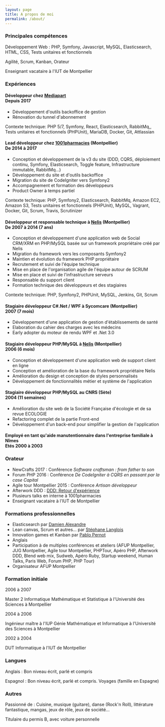 ```yaml
---
layout: page
title: A propos de moi
permalink: /about/
---
```


<section id="about-me">
    <h3>Principales comp&eacute;tences</h3>
    <p>D&eacute;veloppement Web : PHP, Symfony, Javascript, MySQL, Elasticsearch, HTML, CSS, Tests unitaires et fonctionnels</p>
    <p>Agilit&eacute;, Scrum, Kanban, Orateur</p>
    <p>Enseignant vacataire à l'IUT de Montpellier</p>
</section>

<section id="experience">
    <h3>Exp&eacute;riences</h3>
    <h4>
        D&eacute;veloppeur chez <a href="http://www.mediapart.fr">Mediapart</a><br />
        <span class="time">Depuis 2017</span>
    </h4>
    <ul>
        <li>D&eacute;veloppement d'outils backoffice de gestion</li>
        <li>Rénovation du tunnel d'abonnement</li>
    </ul>
    <p>
        Contexte technique: PHP 5/7, Symfony, React, Elasticsearch, RabbitMq,, Tests unitaires et fonctionnels (PHPUnit), MariaDB, Docker, Git, Attlassian
    </p>
    <h4>
        Lead d&eacute;veloppeur chez <a href="http://www.1001pharmacies.com">1001pharmacies</a> (Montpellier)<br />
        <span class="time">De 2014 à 2017</span>
    </h4>
    <ul>
        <li>Conception et développement de la v3 du site (DDD, CQRS, déploiement continu, Symfony, Elasticsearch, Toggle feature, Infrastructure immutable, RabbitMq...)</li>
        <li>D&eacute;veloppement du site et d'outils backoffice</li>
        <li>Migration du site de CodeIgniter vers Symfony2</li>
        <li>Accompagnement et formation des d&eacute;veloppeurs</li>
        <li>Product Owner &agrave; temps partiel</li>
    </ul>
    <p>
        Contexte technique: PHP, Symfony2, Elasticsearch, RabbitMq, Amazon EC2, Amazon S3, Tests unitaires et fonctionnels (PHPUnit), MySQL, Vagrant, Docker, Git, Scrum, Travis, Scrutinizer
    </p>
    <h4>
        D&eacute;veloppeur et responsable technique &agrave; <a href="http://www.nelis.fr">Nelis</a> (Montpellier)<br />
        <span class="time">De 2007 &agrave; 2014 (7 ans)</span>
    </h4>
    <ul>
        <li>Conception et d&eacute;veloppement d'une application web de Social CRM/XRM en  PHP/MySQL bas&eacute;e sur un framework propri&eacute;taire cr&eacute;&eacute; par Nelis</li>
        <li>Migration du framework vers les composants Symfony2</li>
        <li>Maintien et &eacute;volution du framework PHP propri&eacute;taire</li>
        <li>Recrutement et suivi de l'&eacute;quipe technique</li>
        <li>Mise en place de l'organisation agile de l'&eacute;quipe autour de SCRUM</li>
        <li>Mise en place et suivi de l'infrastructure serveurs</li>
        <li>Responsable du support client</li>
        <li>Formation technique des d&eacute;veloppeurs et des stagiaires</li>
    </ul>
    <p>
        Contexte technique: PHP, Symfony2, PHPUnit, MySQL, Jenkins, Git, Scrum
    </p>
    <h4>
        Stagiaire d&eacute;veloppeur C#.Net / WPF &agrave; Sycomcare (Montpellier)<br />
        <span class="time">2007 (7 mois)</span>
    </h4>
    <ul>
        <li>D&eacute;veloppement d'une application de gestion d'&eacute;tablissements de sant&eacute;</li>
        <li>Elaboration du cahier des charges avec les m&eacute;decins</li>
        <li>Early adopter du moteur de rendu WPF et .Net 3.0</li>
    </ul>
    <h4>
        Stagiaire d&eacute;veloppeur PHP/MySQL &agrave; <a href="http://www.nelis.fr">Nelis</a> (Montpellier)<br />
        <span class="time">2006 (6 mois)</span>
    </h4>
    <ul>
        <li>Conception et d&eacute;veloppement d'une application web de support client en ligne</li>
        <li>Conception et am&eacute;lioration de la base du framework propri&eacute;taire Nelis</li>
        <li>Am&eacute;lioration du design et conception de styles personnalis&eacute;s</li>
        <li>D&eacute;veloppement de fonctionnalit&eacute;s m&eacute;tier et syst&egrave;me de l'application</li>
    </ul>
    <h4>
        Stagiaire d&eacute;veloppeur PHP/MySQL au CNRS (S&egrave;te)<br />
        <span class="time">2004 (11 semaines)</span>
    </h4>
    <ul>
        <li>Am&eacute;lioration du site web de la Soci&eacute;t&eacute; Française d'&eacute;cologie et de sa revue ECOLOGIE</li>
        <li>Refactoring complet de la partie Front-end</li>
        <li>D&eacute;veloppement d'un back-end pour simplifier la gestion de l'application</li>
    </ul>
    <h4>
        Employ&eacute; en tant qu'aide manutentionnaire dans l'entreprise familiale &agrave; N&icirc;mes<br />
        <span class="time">Et&eacute;s 2000 &agrave; 2003</span>
    </h4>
    <h3>Orateur</h3>
    <ul>
        <li>NewCrafts 2017 : Conf&eacute;rence <i>Software craftsman : from father to son</i></li>
        <li>Forum PHP 2016 : Conf&eacute;rence <i>De CodeIgniter à CQRS en passant par la case Capital</i></li>
        <li>Agile tour Montpellier 2015 : Conf&eacute;rence <i>Artisan d&eacute;veloppeur</i></li>
        <li>Afterwork DDD : <a href="https://www.youtube.com/watch?v=eJlG10m4hJc">DDD: Retour d'exp&eacute;rience</a></li>
        <li>Plusieurs talks en interne &agrave; 1001pharmacies</li>
        <li>Enseignant vacataire à l'IUT de Montpellier</li>
    </ul>
    <h3>Formations professionnelles</h3>
    <ul>
        <li>Elasticsearch par <a href="https://twitter.com/damienalexandre">Damien Alexandre</a></li>
        <li>Lean canvas, Scrum et autres... par <a href="https://twitter.com/langlois_s">St&eacute;phane Langlois</a></li>
        <li>Innovation games et Kanban par <a href="https://twitter.com/pablopernot">Pablo Pernot</a></li>
        <li>Anglais</li>
        <li>Participation &agrave; de multiples conf&eacute;rences et ateliers (AFUP Montpellier, JUG Montpellier, Agile tour Montpellier, PHPTour, Ap&eacute;ro PHP, Afterwork DDD, Blend web mix, Sudweb, Ap&eacute;ro Ruby, Startup weekend, Human Talks, Paris Web, Forum PHP, PHP Tour)</li>
        <li>Organisateur AFUP Montpellier</li>
    </ul>
</section>

<section id="formation">
    <h3>Formation initiale</h3>
    <div>
        <span class="time">2006 &agrave; 2007</span>
        <p>
            Master 2 Informatique Math&eacute;matique et Statistique &agrave; l'Universit&eacute; des Sciences &agrave; Montpellier
        </p>
    </div>
    <div>
        <span class="time">2004 &agrave; 2006</span>
        <p>
            Ing&eacute;nieur ma&icirc;tre &agrave; l'IUP G&eacute;nie Math&eacute;matique et Informatique &agrave; l'Universit&eacute; des Sciences &agrave; Montpellier
        </p>
    </div>
    <div>
        <span class="time">2002 &agrave; 2004</span>
        <p>DUT Informatique &agrave; l'IUT de Montpellier</p>
    </div>
</section>

<section id="others">
    <h3>Langues</h3>
    <p>
        Anglais : Bon niveau &eacute;crit, parl&eacute; et compris
    </p>
    <p>
        Espagnol : Bon niveau &eacute;crit, parl&eacute; et compris. Voyages (famille en Espagne)
    </p>
    <h3>Autres</h3>
    <p>
        Passionn&eacute; de : Cuisine, musique (guitare), danse (Rock'n Roll), litt&eacute;rature fantastique, mangas, jeux de r&ocirc;le, jeux de soci&eacute;t&eacute;...
    </p>
    <p>
        Titulaire du permis B, avec voiture personnelle
    </p>
</section>
